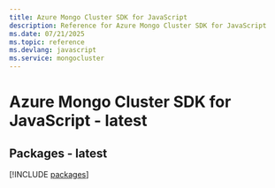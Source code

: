 ```yaml
---
title: Azure Mongo Cluster SDK for JavaScript
description: Reference for Azure Mongo Cluster SDK for JavaScript
ms.date: 07/21/2025
ms.topic: reference
ms.devlang: javascript
ms.service: mongocluster
---
```

# Azure Mongo Cluster SDK for JavaScript - latest
## Packages - latest
[!INCLUDE [packages](mongo-cluster-index.md)]